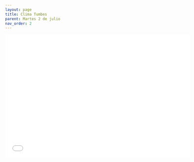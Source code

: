 ```yaml
---
layout: page
title: Clima Tumbes
parent: Martes 2 de julio
nav_order: 2
---
```

<iframe src="./Dia_01/html/Clima_Tumbes.html" width="600" height="400" frameborder="0" title="Clima Tumbes">
        Tu navegador no soporta iframes.
</iframe>